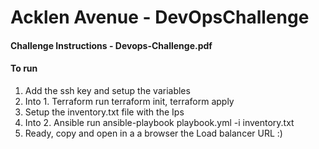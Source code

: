 # Acklen Avenue - DevOpsChallenge  
#### Challenge Instructions - Devops-Challenge.pdf  
#### To run  
1. Add the ssh key and setup the variables  
2. Into 1. Terraform run terraform init, terraform apply  
3. Setup the inventory.txt file with the Ips
4. Into 2. Ansible run ansible-playbook playbook.yml -i inventory.txt
5. Ready, copy and open in a a browser the Load balancer URL :) 
